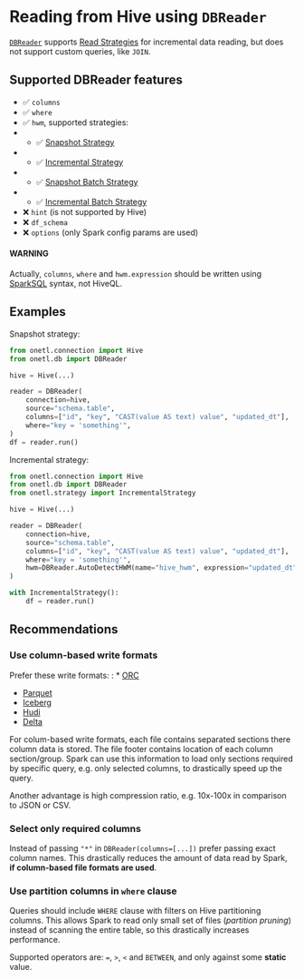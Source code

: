 <a id="hive-read"></a>

# Reading from Hive using `DBReader`

[`DBReader`](../../../db/db_reader.md#onetl.db.db_reader.db_reader.DBReader) supports [Read Strategies](../../../strategy/index.md#strategy) for incremental data reading,
but does not support custom queries, like `JOIN`.

## Supported DBReader features

* ✅︎ `columns`
* ✅︎ `where`
* ✅︎ `hwm`, supported strategies:
* * ✅︎ [Snapshot Strategy](../../../strategy/snapshot_strategy.md#snapshot-strategy)
* * ✅︎ [Incremental Strategy](../../../strategy/incremental_strategy.md#incremental-strategy)
* * ✅︎ [Snapshot Batch Strategy](../../../strategy/snapshot_batch_strategy.md#snapshot-batch-strategy)
* * ✅︎ [Incremental Batch Strategy](../../../strategy/incremental_batch_strategy.md#incremental-batch-strategy)
* ❌ `hint` (is not supported by Hive)
* ❌ `df_schema`
* ❌ `options` (only Spark config params are used)

#### WARNING
Actually, `columns`, `where` and  `hwm.expression` should be written using [SparkSQL](https://spark.apache.org/docs/latest/sql-ref-syntax.html#data-retrieval-statements) syntax,
not HiveQL.

## Examples

Snapshot strategy:

```python
from onetl.connection import Hive
from onetl.db import DBReader

hive = Hive(...)

reader = DBReader(
    connection=hive,
    source="schema.table",
    columns=["id", "key", "CAST(value AS text) value", "updated_dt"],
    where="key = 'something'",
)
df = reader.run()
```

Incremental strategy:

```python
from onetl.connection import Hive
from onetl.db import DBReader
from onetl.strategy import IncrementalStrategy

hive = Hive(...)

reader = DBReader(
    connection=hive,
    source="schema.table",
    columns=["id", "key", "CAST(value AS text) value", "updated_dt"],
    where="key = 'something'",
    hwm=DBReader.AutoDetectHWM(name="hive_hwm", expression="updated_dt"),
)

with IncrementalStrategy():
    df = reader.run()
```

## Recommendations

### Use column-based write formats

Prefer these write formats:
: * [ORC](https://spark.apache.org/docs/latest/sql-data-sources-orc.html)
  * [Parquet](https://spark.apache.org/docs/latest/sql-data-sources-parquet.html)
  * [Iceberg](https://iceberg.apache.org/spark-quickstart/)
  * [Hudi](https://hudi.apache.org/docs/quick-start-guide/)
  * [Delta](https://docs.delta.io/latest/quick-start.html#set-up-apache-spark-with-delta-lake)

For colum-based write formats, each file contains separated sections there column data is stored. The file footer contains
location of each column section/group. Spark can use this information to load only sections required by specific query, e.g. only selected columns,
to drastically speed up the query.

Another advantage is high compression ratio, e.g. 10x-100x in comparison to JSON or CSV.

### Select only required columns

Instead of passing `"*"` in `DBReader(columns=[...])` prefer passing exact column names.
This drastically reduces the amount of data read by Spark, **if column-based file formats are used**.

### Use partition columns in `where` clause

Queries should include `WHERE` clause with filters on Hive partitioning columns.
This allows Spark to read only small set of files (*partition pruning*) instead of scanning the entire table, so this drastically increases performance.

Supported operators are: `=`, `>`, `<` and `BETWEEN`, and only against some **static** value.

